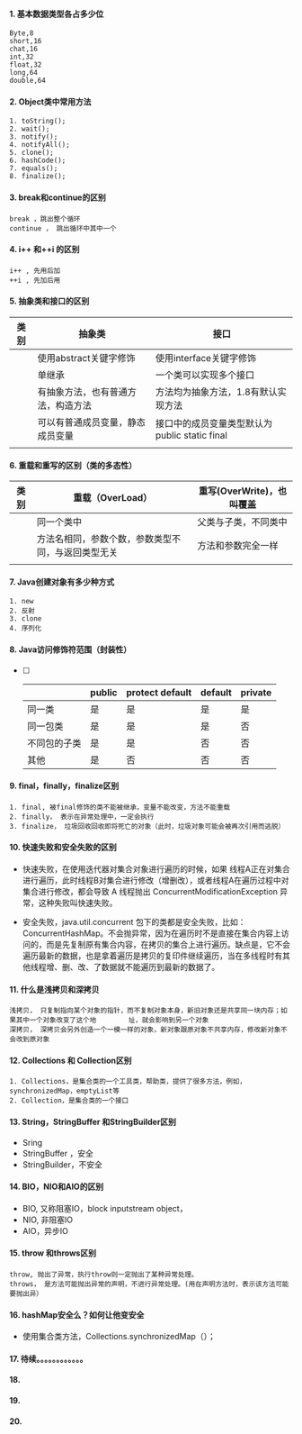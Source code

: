 #### 1. 基本数据类型各占多少位

```
Byte,8
short,16
chat,16
int,32
float,32
long,64
double,64

```

#### 2. Object类中常用方法

```
1. toString();
2. wait();
3. notify();
4. notifyAll();
5. clone();
6. hashCode();
7. equals();
8. finalize();
```

#### 3. break和continue的区别

```
break ，跳出整个循环
continue ， 跳出循环中其中一个
```

#### 4. i++ 和++i 的区别

```
i++ , 先用后加
++i , 先加后用
```

#### 5. 抽象类和接口的区别

| 类别 | 抽象类                             | 接口                                          |
| ---- | ---------------------------------- | --------------------------------------------- |
|      | 使用abstract关键字修饰             | 使用interface关键字修饰                       |
|      | 单继承                             | 一个类可以实现多个接口                        |
|      | 有抽象方法，也有普通方法，构造方法 | 方法均为抽象方法，1.8有默认实现方法           |
|      | 可以有普通成员变量，静态成员变量   | 接口中的成员变量类型默认为public static final |
|      |                                    |                                               |

#### 6. 重载和重写的区别（类的多态性）

| 类别 | 重载（OverLoad）                                   | 重写(OverWrite)，也叫覆盖 |
| ---- | -------------------------------------------------- | ------------------------- |
|      | 同一个类中                                         | 父类与子类，不同类中      |
|      | 方法名相同，参数个数，参数类型不同，与返回类型无关 | 方法和参数完全一样        |
|      |                                                    |                           |



#### 7. Java创建对象有多少种方式

```
1. new
2. 反射
3. clone
4. 序列化
```



#### 8. Java访问修饰符范围（封装性）

- [ ] |              | public | protect default | default | private |
  | ------------ | ------ | --------------- | ------- | ------- |
  | 同一类       | 是     | 是              | 是      | 是      |
  | 同一包类     | 是     | 是              | 是      | 否      |
  | 不同包的子类 | 是     | 是              | 否      | 否      |
  | 其他         | 是     | 否              | 否      | 否      |



#### 9. final，finally，finalize区别

```
1. final, 被final修饰的类不能被继承，变量不能改变，方法不能重载
2. finally， 表示在异常处理中，一定会执行
3. finalize， 垃圾回收回收即将死亡的对象（此时，垃圾对象可能会被再次引用而逃脱）
```



#### 10. 快速失败和安全失败的区别

- 快速失败，在使用迭代器对集合对象进行遍历的时候，如果 线程A正在对集合进行遍历，此时线程B对集合进行修改（增删改），或者线程A在遍历过程中对集合进行修改，都会导致 A 线程抛出 ConcurrentModificationException 异常，这种失败叫快速失败。

- 安全失败，java.util.concurrent 包下的类都是安全失败，比如：ConcurrentHashMap。不会抛异常，因为在遍历时不是直接在集合内容上访问的，而是先复制原有集合内容，在拷贝的集合上进行遍历。缺点是，它不会遍历最新的数据，也是拿着遍历是拷贝的复印件继续遍历，当在多线程时有其他线程增、删、改、了数据就不能遍历到最新的数据了。

#### 11. 什么是浅拷贝和深拷贝

```
浅拷贝， 只复制指向某个对象的指针，而不复制对象本身，新旧对象还是共享同一块内存；如果其中一个对象改变了这个地        址，就会影响到另一个对象
深拷贝， 深拷贝会另外创造一个一模一样的对象，新对象跟原对象不共享内存，修改新对象不会改到原对象
```



#### 12. Collections 和 Collection区别

```
1. Collections，是集合类的一个工具类，帮助类，提供了很多方法，例如，synchronizedMap，emptyList等
2. Collection，是集合类的一个接口
```



#### 13. String，StringBuffer 和StringBuilder区别

- Sring
- StringBuffer ，安全
- StringBuilder，不安全

#### 14. BIO，NIO和AIO的区别

- BIO, 又称阻塞IO，block inputstream object，
- NIO, 非阻塞IO
- AIO，异步IO

#### 15. throw 和throws区别

```
throw, 抛出了异常，执行throw则一定抛出了某种异常处理。
throws， 是方法可能抛出异常的声明，不进行异常处理。(用在声明方法时，表示该方法可能要抛出异）
```



#### 16. hashMap安全么？如何让他变安全

- 使用集合类方法，Collections.synchronizedMap（）；

#### 17. 待续。。。。。。。。。。。。

#### 18. 

#### 19. 

#### 20. 